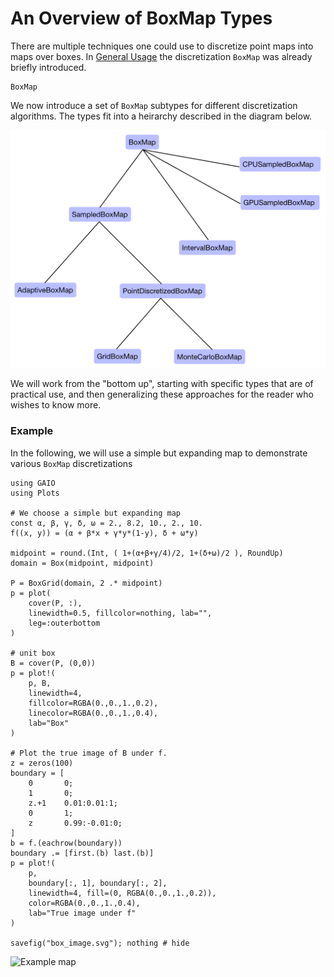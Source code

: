 # An Overview of BoxMap Types

There are multiple techniques one could use to discretize point maps into maps over boxes. In [General Usage](https://gaioguys.github.io/GAIO.jl/general/) the discretization `BoxMap` was already briefly introduced. 

```@docs; canonical=false
BoxMap
```

We now introduce a set of `BoxMap` subtypes for different discretization algorithms. The types fit into a heirarchy described in the diagram below. 

![Type Hierarchy](../assets/type_tree.jpg)

We will work from the "bottom up", starting with specific types that are of practical use, and then generalizing these approaches for the reader who wishes to know more. 

### Example

In the following, we will use a simple but expanding map to demonstrate various `BoxMap` discretizations

```@example 1
using GAIO
using Plots

# We choose a simple but expanding map
const α, β, γ, δ, ω = 2., 8.2, 10., 2., 10.
f((x, y)) = (α + β*x + γ*y*(1-y), δ + ω*y)

midpoint = round.(Int, ( 1+(α+β+γ/4)/2, 1+(δ+ω)/2 ), RoundUp)
domain = Box(midpoint, midpoint)

P = BoxGrid(domain, 2 .* midpoint)
p = plot(
    cover(P, :), 
    linewidth=0.5, fillcolor=nothing, lab="", 
    leg=:outerbottom
)

# unit box
B = cover(P, (0,0))
p = plot!(
    p, B, 
    linewidth=4, 
    fillcolor=RGBA(0.,0.,1.,0.2), 
    linecolor=RGBA(0.,0.,1.,0.4), 
    lab="Box"
)

# Plot the true image of B under f.
z = zeros(100)
boundary = [
    0       0;
    1       0;
    z.+1    0.01:0.01:1;
    0       1;
    z       0.99:-0.01:0;
]
b = f.(eachrow(boundary))
boundary .= [first.(b) last.(b)]
p = plot!(
    p, 
    boundary[:, 1], boundary[:, 2], 
    linewidth=4, fill=(0, RGBA(0.,0.,1.,0.2)), 
    color=RGBA(0.,0.,1.,0.4), 
    lab="True image under f"
)

savefig("box_image.svg"); nothing # hide
```

![Example map](box_image.svg)
